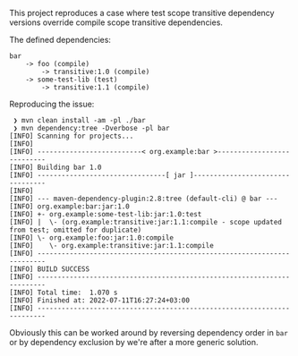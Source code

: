 This project reproduces a case where test scope transitive dependency versions override  compile scope transitive dependencies.

The defined dependencies:
```
bar
    -> foo (compile)
        -> transitive:1.0 (compile)
    -> some-test-lib (test)
        -> transitive:1.1 (compile) 
```

Reproducing the issue:
```
 ❯ mvn clean install -am -pl ./bar
 ❯ mvn dependency:tree -Dverbose -pl bar
[INFO] Scanning for projects...
[INFO]
[INFO] --------------------------< org.example:bar >---------------------------
[INFO] Building bar 1.0
[INFO] --------------------------------[ jar ]---------------------------------
[INFO]
[INFO] --- maven-dependency-plugin:2.8:tree (default-cli) @ bar ---
[INFO] org.example:bar:jar:1.0
[INFO] +- org.example:some-test-lib:jar:1.0:test
[INFO] |  \- (org.example:transitive:jar:1.1:compile - scope updated from test; omitted for duplicate)
[INFO] \- org.example:foo:jar:1.0:compile
[INFO]    \- org.example:transitive:jar:1.1:compile
[INFO] ------------------------------------------------------------------------
[INFO] BUILD SUCCESS
[INFO] ------------------------------------------------------------------------
[INFO] Total time:  1.070 s
[INFO] Finished at: 2022-07-11T16:27:24+03:00
[INFO] ------------------------------------------------------------------------
```

Obviously this can be worked around by reversing dependency order in `bar` or by dependency exclusion by we're after a more generic solution.